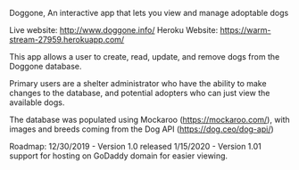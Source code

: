 Doggone, An interactive app that lets you view and manage adoptable dogs

Live website: http://www.doggone.info/
Heroku Website: https://warm-stream-27959.herokuapp.com/

This app allows a user to create, read, update, and remove dogs from the Doggone database.

Primary users are a shelter administrator who have the ability to make changes to the database, and potential adopters who can just view the available dogs.

The database was populated using Mockaroo (https://mockaroo.com/), with images and breeds coming from the Dog API (https://dog.ceo/dog-api/) 

Roadmap: 
12/30/2019 - Version 1.0 released 
1/15/2020 - Version 1.01 support for hosting on GoDaddy domain for easier viewing. 





